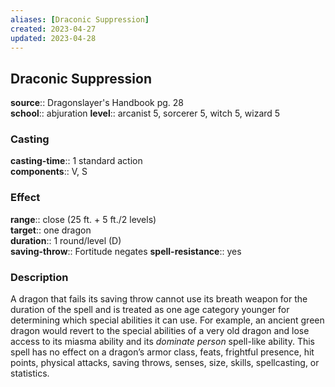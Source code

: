 ```yaml
---
aliases: [Draconic Suppression]
created: 2023-04-27
updated: 2023-04-28
---
```


## Draconic Suppression

**source**:: Dragonslayer's Handbook pg. 28  
**school**:: abjuration
**level**:: arcanist 5, sorcerer 5, witch 5, wizard 5

### Casting

**casting-time**:: 1 standard action  
**components**:: V, S

### Effect

**range**:: close (25 ft. + 5 ft./2 levels)  
**target**:: one dragon  
**duration**:: 1 round/level (D)  
**saving-throw**:: Fortitude negates
**spell-resistance**:: yes

### Description

A dragon that fails its saving throw cannot use its breath weapon for the duration of the spell and is treated as one age category younger for determining which special abilities it can use. For example, an ancient green dragon would revert to the special abilities of a very old dragon and lose access to its miasma ability and its *dominate person* spell-like ability. This spell has no effect on a dragon’s armor class, feats, frightful presence, hit points, physical attacks, saving throws, senses, size, skills, spellcasting, or statistics.
